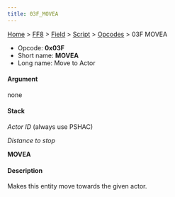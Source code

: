 ```yaml
---
title: 03F_MOVEA
---
```


[Home](../../../../index.md) > [FF8](../../../../FF8.md) > [Field](../../../Field.md) > [Script](../../Script.md) > [Opcodes](../Opcodes.md) > 03F MOVEA

-   Opcode: **0x03F**
-   Short name: **MOVEA**
-   Long name: Move to Actor

#### Argument

none

#### Stack

  
*Actor ID* (always use PSHAC)

*Distance to stop*

**MOVEA**

#### Description

Makes this entity move towards the given actor.
